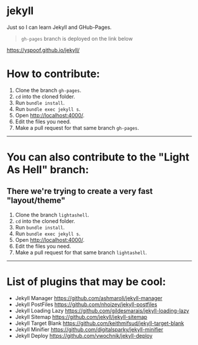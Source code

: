 # jekyll

Just so I can learn Jekyll and GHub-Pages.

> `gh-pages` branch is deployed on the link below

<https://yspoof.github.io/jekyll/>

# How to contribute:

1. Clone the branch `gh-pages`.
2. `cd` into the cloned folder.
3. Run `bundle install`.
4. Run `bundle exec jekyll s`.
5. Open <http://localhost:4000/>.
6. Edit the files you need.
7. Make a pull request for that same branch `gh-pages`.

<hr>

# You can also contribute to the "Light As Hell" branch:

## There we're trying to create a very fast "layout/theme"

1. Clone the branch `lightashell`.
2. `cd` into the cloned folder.
3. Run `bundle install`.
4. Run `bundle exec jekyll s`.
5. Open <http://localhost:4000/>.
6. Edit the files you need.
7. Make a pull request for that same branch `lightashell`.


<hr>

# List of plugins that may be cool:

- Jekyll Manager <https://github.com/ashmaroli/jekyll-manager>
- Jekyll PostFiles <https://github.com/nhoizey/jekyll-postfiles>
- Jekyll Loading Lazy <https://github.com/gildesmarais/jekyll-loading-lazy>
- Jekyll Sitemap <https://github.com/jekyll/jekyll-sitemap>
- Jekyll Target Blank <https://github.com/keithmifsud/jekyll-target-blank>
- Jekyll Minifier <https://github.com/digitalsparky/jekyll-minifier>
- Jekyll Deploy <https://github.com/vwochnik/jekyll-deploy>
